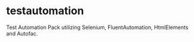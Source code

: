 testautomation
==============

Test Automation Pack utilizing Selenium, FluentAutomation, HtmlElements and Autofac.
